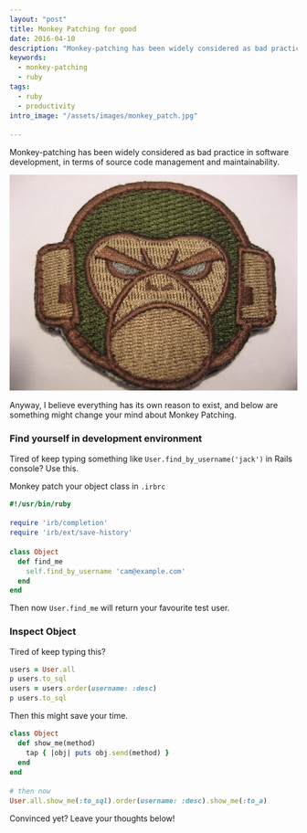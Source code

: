 ```yaml
---
layout: "post"
title: Monkey Patching for good
date: 2016-04-10
description: "Monkey-patching has been widely considered as bad practice in software engineering, in terms of source code management and maintainability."
keywords:
  - monkey-patching
  - ruby
tags:
  - ruby
  - productivity
intro_image: "/assets/images/monkey_patch.jpg"

---
```


Monkey-patching has been widely considered as bad practice in software development, in terms of source code management and maintainability.

![Monkey Patch For Good](/assets/images/monkey_patch.jpg)

Anyway, I believe everything has its own reason to exist, and below are something might change your mind about Monkey Patching.

### Find yourself in development environment

Tired of keep typing something like `User.find_by_username('jack')` in Rails console? Use this.

Monkey patch your object class in `.irbrc`

```ruby
#!/usr/bin/ruby

require 'irb/completion'
require 'irb/ext/save-history'

class Object
  def find_me
    self.find_by_username 'cam@example.com'
  end
end
```

Then now `User.find_me` will return your favourite test user.

### Inspect Object

Tired of keep typing this?

```ruby
users = User.all
p users.to_sql
users = users.order(username: :desc)
p users.to_sql
```

Then this might save your time.

```ruby
class Object
  def show_me(method)
    tap { |obj| puts obj.send(method) }
  end
end

# then now
User.all.show_me(:to_sql).order(username: :desc).show_me(:to_a)
```

Convinced yet? Leave your thoughts below!
